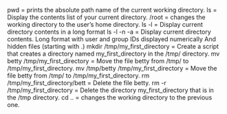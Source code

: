 pwd = prints the absolute path name of the current working directory.
ls = Display the contents list of your current directory.
/root = changes the working directory to the user’s home directory.
ls -l = Display current directory contents in a long format
ls -l -n -a = Display current directory contents.
Long format
with user and group IDs displayed numerically
And hidden files (starting with .)
mkdir /tmp/my_first_directory = Create a script that creates a directory named my_first_directory in the /tmp/ directory.
mv betty /tmp/my_first_directory = Move the file betty from /tmp/ to /tmp/my_first_directory.
mv /tmp/betty /tmp/my_first_directory = Move the file betty from /tmp/ to /tmp/my_first_directory.
rm /tmp/my_first_directory/bett = Delete the file betty.
rm -r /tmp/my_first_directory = Delete the directory my_first_directory that is in the /tmp directory.
cd .. =  changes the working directory to the previous one.
